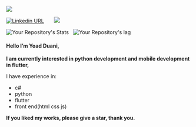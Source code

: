 <p >
  <img src="https://i.ibb.co/hgCwZ7H/YOAD-DUANI-2.png"/>
</p>

[![Linkedin URL](https://img.shields.io/twitter/url?label=LinkedIn&logo=LinkedIn&style=social&url=https%3A%2F%2Fwww.linkedin.com%2Fin%2Fyoad-duani-1b58091b3%2F)](https://www.linkedin.com/in/yoad-duani-1b58091b3/) &nbsp;&nbsp;  &nbsp;&nbsp; ![](https://komarev.com/ghpvc/?username=Yoad-Duani)

![Your Repository's Stats](https://github-readme-stats.vercel.app/api?username=Yoad-Duani&show_icons=true) &nbsp; 
![Your Repository's lag](https://github-readme-stats.vercel.app/api/top-langs/?username=Yoad-Duani)


 




#### Hello I’m Yoad Duani,

**I am currently interested in python development  and mobile development in flutter,**

I have experience in:
* c#
* python
* flutter
* front end(html css js)

**If you liked my works, please give a star, thank you.**

<!---
Yoad-Duani/Yoad-Duani is a ✨ special ✨ repository because its `README.md` (this file) appears on your GitHub profile.
You can click the Preview link to take a look at your changes.
--->
